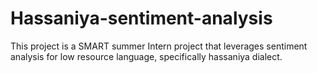 # Hassaniya-sentiment-analysis
This project is a SMART summer Intern project that leverages sentiment analysis for low resource language, specifically hassaniya dialect.
